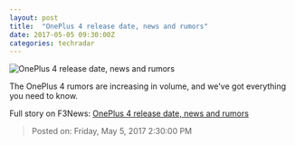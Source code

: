 ```yaml
---
layout: post
title:  "OnePlus 4 release date, news and rumors"
date: 2017-05-05 09:30:00Z
categories: techradar
---
```


![OnePlus 4 release date, news and rumors](http://cdn.mos.cms.futurecdn.net/3c42d6b1adcad33dd91b6fa4e97abe50-1200-80.jpg)

The OnePlus 4 rumors are increasing in volume, and we've got everything you need to know.


Full story on F3News: [OnePlus 4 release date, news and rumors](http://www.f3nws.com/n/cYEPWJ)

> Posted on: Friday, May 5, 2017 2:30:00 PM
